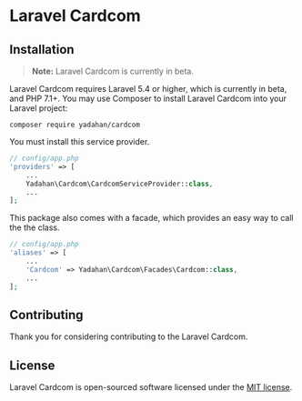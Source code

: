 # Laravel Cardcom

## Installation

> **Note:** Laravel Cardcom is currently in beta.

Laravel Cardcom requires Laravel 5.4 or higher, which is currently in beta, and PHP 7.1+. You may use Composer to install Laravel Cardcom into your Laravel project:

    composer require yadahan/cardcom

You must install this service provider.

```php
// config/app.php
'providers' => [
    ...
    Yadahan\Cardcom\CardcomServiceProvider::class,
    ...
];
```

This package also comes with a facade, which provides an easy way to call the the class.

```php
// config/app.php
'aliases' => [
    ...
    'Cardcom' => Yadahan\Cardcom\Facades\Cardcom::class,
    ...
];
```

## Contributing

Thank you for considering contributing to the Laravel Cardcom.

## License

Laravel Cardcom is open-sourced software licensed under the [MIT license](http://opensource.org/licenses/MIT).